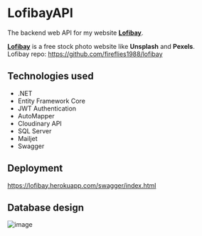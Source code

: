 # LofibayAPI
The backend web API for my website <a href="https://lofibay.vercel.app/"><b>Lofibay</b></a>.

<a href="https://lofibay.vercel.app/"><b>Lofibay</b></a> is a free stock photo website like <b>Unsplash</b> and <b>Pexels</b>.
<br>Lofibay repo: https://github.com/fireflies1988/lofibay

## Technologies used
* .NET
* Entity Framework Core
* JWT Authentication
* AutoMapper
* Cloudinary API
* SQL Server
* Mailjet
* Swagger

## Deployment
https://lofibay.herokuapp.com/swagger/index.html

## Database design
![image](https://user-images.githubusercontent.com/64318804/192350244-3f3f5724-c77d-45a5-a683-23265fcd0641.png)
